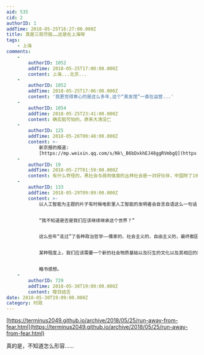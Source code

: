 ```yaml
---
aid: 535
cid: 2
authorID: 1
addTime: 2018-05-25T16:27:00.000Z
title: 真是三观尽毁……这是在上海呀
tags:
    - 上海
comments:
    -
        authorID: 1052
        addTime: 2018-05-25T17:00:00.000Z
        content: 上海...北京...
    -
        authorID: 1052
        addTime: 2018-05-25T17:06:00.000Z
        content: '我更觉得寒心的是这么多年,这个“美发馆”一直在运营...'
    -
        authorID: 1054
        addTime: 2018-05-25T23:41:00.000Z
        content: 确实挺可怕的，原来大清没亡
    -
        authorID: 125
        addTime: 2018-05-26T00:48:00.000Z
        content: >-
            新京报的报道:
            [https://mp.weixin.qq.com/s/Nk\_B6bDxkhEJ48ggRVmbgQ](https://mp.weixin.qq.com/s/Nk_B6bDxkhEJ48ggRVmbgQ)
    -
        authorID: 19
        addTime: 2018-05-27T01:59:00.000Z
        content: 有什么奇怪的，黑社会与弱肉强食的丛林社会是一对好伙伴，中国除了1949～1979年间没有黑恶势力之外，哪一年没有这种事？
    -
        authorID: 133
        addTime: 2018-05-29T09:09:00.000Z
        content: >-
            以人工智能为主题的片子有时候电影里人工智能的发明者会自言自语这么一句话：


            “我不知道是否是我们应该继续继承这个世界？”


            这么些年“走过”了各种政治哲学——儒家的、社会主义的、自由主义的，最终都因为一些很pivotal的事件认知到这些哲学在提倡一种善的同时，也故意掩藏了其对应的人的恶——更准确地来说是人作为一种动物从丛林社会里进化而来继承的动物性。而这种恶都像此报道一样，并不为人所知，也不被高层的知识分子或者精英传播，因为仅仅暴露侬疮而没有药膏只会使机体崩坏。


            某种程度上，我们应该需要一个新的社会物质基础以及衍生的文化以及其相应的制度化。


            略书感想。
    -
        authorID: 729
        addTime: 2018-05-30T19:09:00.000Z
        content: 瞠目结舌
date: 2018-05-30T19:09:00.000Z
category: 时政
---
```


[https://terminus2049.github.io/archive/2018/05/25/run-away-from-fear.html](https://terminus2049.github.io/archive/2018/05/25/run-away-from-fear.html)

真的是，不知道怎么形容……
